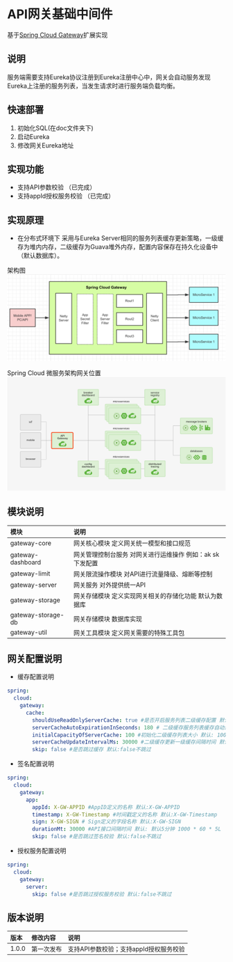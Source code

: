 # API网关基础中间件

基于[Spring Cloud Gateway](https://spring.io/projects/spring-cloud-gateway)扩展实现

## 说明
服务端需要支持Eureka协议注册到Eureka注册中心中，网关会自动服务发现Eureka上注册的服务列表，当发生请求时进行服务端负载均衡。

## 快速部署
1. 初始化SQL(在doc文件夹下)
2. 启动Eureka
3. 修改网关Eureka地址

## 实现功能
* 支持API参数校验 （已完成）
* 支持appId授权服务校验 （已完成）

## 实现原理
 * 在分布式环境下 采用与Eureka Server相同的服务列表缓存更新策略，一级缓存为堆内内存，二级缓存为Guava堆外内存，配置内容保存在持久化设备中（默认数据库）。

架构图
![架构图](./gateway.png)

Spring Cloud 微服务架构网关位置
![SpringCloud 架构](./springcloud.png)


## 模块说明

|模块|说明| 
|:------|:------- |
|gateway-core |网关核心模块 定义网关统一模型和接口规范 |
|gateway-dashboard |网关管理控制台服务 对网关进行运维操作 例如：ak sk下发配置 |
|gateway-limit |网关限流操作模块 对API进行流量降级、熔断等控制 |
|gateway-server |网关服务 对外提供统一API |
|gateway-storage |网关存储模块 定义实现网关相关的存储化功能 默认为数据库 |
|gateway-storage-db |网关存储模块 数据库实现|
|gateway-util |网关工具模块 定义网关需要的特殊工具包|

## 网关配置说明

* 缓存配置说明

```yml
spring:
  cloud:
    gateway:
      cache:
        shouldUseReadOnlyServerCache: true #是否开启服务列表二级缓存配置 默认:开启
        serverCacheAutoExpirationInSeconds: 180 # 二级缓存服务列表缓存自动过期时间 默认: 180秒
        initialCapacityOfServerCache: 100 #初始化二级缓存列表大小 默认: 100
        serverCacheUpdateIntervalMs: 30000 #二级缓存更新一级缓存间隔时间 默认: 30秒
        skip: false #是否跳过缓存 默认:false不跳过
```

* 签名配置说明

```yml
spring:
  cloud:
    gateway:
      app:
        appId: X-GW-APPID #AppID定义的名称 默认:X-GW-APPID
        timestamp: X-GW-Timestamp #时间戳定义的名称 默认:X-GW-Timestamp
        sign: X-GW-SIGN # Sign定义的字段名称 默认:X-GW-SIGN
        durationMt: 30000 #API接口间隔时间 默认: 默认5分钟 1000 * 60 * 5L
        skip: false #是否跳过签名校验 默认:false不跳过
```

* 授权服务配置说明

```yml
spring:
  cloud:
    gateway:
      server:
        skip: false #是否跳过授权服务校验 默认:false不跳过
```

## 版本说明

|版本|修改内容|说明 |
|:------------- |:-----------|:------- |
|1.0.0 | 第一次发布 |支持API参数校验；支持appId授权服务校验|